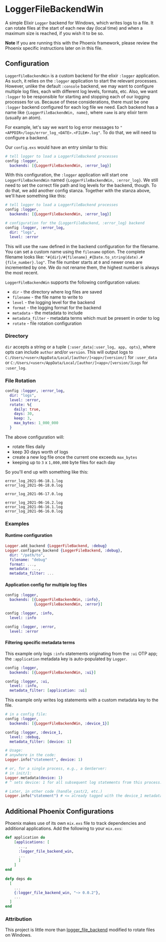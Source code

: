 # LoggerFileBackendWin

A simple Elixir `Logger` backend for Windows, which writes logs to a file. It can rotate files at the start of each new day (local time) and when a maximum size is reached, if you wish it to be so.

**Note** If you are running this with the Phoenix framework, please review the Phoenix specific instructions later on in this file.

## Configuration

`LoggerFileBackendWin` is a custom backend for the elixir `:logger` application. As
such, it relies on the `:logger` application to start the relevant processes.
However, unlike the default `:console` backend, we may want to configure
multiple log files, each with different log levels, formats, etc. Also, we want
`:logger` to be responsible for starting and stopping each of our logging
processes for us. Because of these considerations, there must be one `:logger`
backend configured for each log file we need. Each backend has a name like
`{LoggerFileBackendWin, name}`, where `name` is any elixir term (usually an atom).

For example, let's say we want to log error messages to
`"<APPDIR>/logs/error_log_<DATE>.<FILE#>.log"`. To do that, we will need to configure a backend.

Our `config.exs` would have an entry similar to this:

```elixir
# tell logger to load a LoggerFileBackend processes
config :logger,
  backends: [{LoggerFileBackendWin, :error_log}]
```

With this configuration, the `:logger` application will start one `LoggerFileBackendWin`
named `{LoggerFileBackendWin, :error_log}`. We still need to set the correct file
path and log levels for the backend, though. To do that, we add another config
stanza. Together with the stanza above, we'll have something like this:

```elixir
# tell logger to load a LoggerFileBackend processes
config :logger,
  backends: [{LoggerFileBackendWin, :error_log}]

# configuration for the {LoggerFileBackend, :error_log} backend
config :logger, :error_log,
  dir: "logs",
  level: :error
```

This will use the `name` defined in the backend configuration for the filename.  You can
set a custom name using the `filename` option.  The complete filename looks like:
`"#{dir}/#{filename}_#{Date.to_string(date).#{file_number}.log"`.  The file number starts
at `0` and newer ones are incremented by one.  We do not rename them, the highest number 
is always the most recent.

`LoggerFileBackendWin` supports the following configuration values:

* `dir` - the directory where log files are saved
* `filename` - the file name to write to
* `level` - the logging level for the backend
* `format` - the logging format for the backend
* `metadata` - the metadata to include
* `metadata_filter` - metadata terms which must be present in order to log
* `rotate` - file rotation configuration

### Directory

`dir` accepts a string or a tuple `{:user_data|:user_log, app, opts}`, where opts can include `author` and/or `version`.
This will output logs to `C:/Users/<user>/AppData/Local/[author/]<app>/[version/]` for `:user_data` or `C:/Users/<user>/AppData/Local/[author/]<app>/[version/]Logs` for `:user_log`.

### File Rotation

```elixir
config :logger, :error_log,
  dir: "logs",
  level: :error,
  rotate: %{
    daily: true,
    days: 30,
    keep: 3,
    max_bytes: 1_000_000
  }
```

The above configuration will:

* rotate files daily
* keep 30 days worth of logs
* create a new log file once the current one exceeds `max_bytes`
* keeping up to `3` x `1,000,000` byte files for each day

So you'll end up with something like this:

```
error_log_2021-06-18.1.log
error_log_2021-06-18.0.log

error_log_2021-06-17.0.log

error_log_2021-06-16.2.log
error_log_2021-06-16.1.log
error_log_2021-06-16.0.log
```

### Examples

#### Runtime configuration

```elixir
Logger.add_backend {LoggerFileBackend, :debug}
Logger.configure_backend {LoggerFileBackend, :debug},
  dir: "/path/to",
  filename: "debug"
  format: ...,
  metadata: ...,
  metadata_filter: ...
```

#### Application config for multiple log files

```elixir
config :logger,
  backends: [{LoggerFileBackendWin, :info},
             {LoggerFileBackendWin, :error}]

config :logger, :info,
  level: :info

config :logger, :error,
  level: :error
```

#### Filtering specific metadata terms

This example only logs `:info` statements originating from the `:ui` OTP app; the `:application` metadata key is auto-populated by `Logger`.

```elixir
config :logger,
  backends: [{LoggerFileBackendWin, :ui}]

config :logger, :ui,
  level: :info,
  metadata_filter: [application: :ui]
```

This example only writes log statements with a custom metadata key to the file.

```elixir
# in a config file:
config :logger,
  backends: [{LoggerFileBackendWin, :device_1}]

config :logger, :device_1,
  level: :debug,
  metadata_filter: [device: 1]

# Usage:
# anywhere in the code:
Logger.info("statement", device: 1)

# or, for a single process, e.g., a GenServer:
# in init/1:
Logger.metadata(device: 1)
# ^ sets device: 1 for all subsequent log statements from this process.

# Later, in other code (handle_cast/2, etc.)
Logger.info("statement") # <= already tagged with the device_1 metadata
```

## Additional Phoenix Configurations

Phoenix makes use of its own `mix.exs` file to track dependencies and additional applications. Add the following to your `mix.exs`:

```elixir
def application do
    [applications: [
      ...,
      :logger_file_backend_win,
      ...
      ]
    ]
end
  
defp deps do
  [ 
    ...
    {:logger_file_backend_win, "~> 0.0.2"},
    ...
  ]
end
```

###  Attribution

This project is little more than [logger_file_backend](https://github.com/onkel-dirtus/logger_file_backend) modified to rotate files on Windows.
